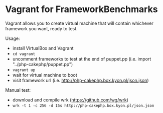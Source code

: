 # Vagrant for FrameworkBenchmarks

Vagrant allows you to create virtual machine that will contain whichever framework you want, ready to test.

Usage:
* install VirtualBox and Vagrant
* `cd vagrant`
* uncomment frameworks to test at the end of puppet.pp (i.e. import "../php-cakephp/puppet.pp")
* `vagrant up`
* wait for virtual machine to boot
* visit framework url (i.e. http://php-cakephp.box.kyon.pl/json.json)

Manual test:
* download and compile wrk (https://github.com/wg/wrk)
* `wrk -t 1 -c 256 -d 15s http://php-cakephp.box.kyon.pl/json.json`


